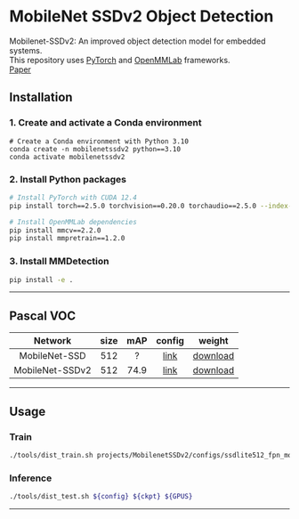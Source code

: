 
# MobileNet SSDv2 Object Detection

Mobilenet-SSDv2: An improved object detection model for embedded systems.   
This repository uses [PyTorch](https://pytorch.org/) and [OpenMMLab](https://openmmlab.com/) frameworks.   
[Paper](https://ieeexplore.ieee.org/abstract/document/9219319)

## Installation


### 1. Create and activate a Conda environment
```
# Create a Conda environment with Python 3.10
conda create -n mobilenetssdv2 python==3.10
conda activate mobilenetssdv2
```

### 2. Install Python packages
```bash
# Install PyTorch with CUDA 12.4
pip install torch==2.5.0 torchvision==0.20.0 torchaudio==2.5.0 --index-url https://download.pytorch.org/whl/cu124

# Install OpenMMLab dependencies
pip install mmcv==2.2.0
pip install mmpretrain==1.2.0
```

### 3. Install MMDetection 
```bash
pip install -e .
```
---

## Pascal VOC

Network|size |mAP|config|weight
:---:|:---:|:---:|:---:|:---:|
MobileNet-SSD|512|?|[link](https://github.com/vimyc95/Mobilenet-SSDv2/blob/main/projects/MobilenetSSDv2/configs/ssdlite512_mobilenetv2_4xb8-200e_voc.py)|[download](https://drive.google.com/file/d/0B3gersZ2cHIxRm5PMWRoTkdHdHc/view?usp=sharing&resourcekey=0-1Lpfs4EvGDeCQz12AF64hQ)
MobileNet-SSDv2|512|74.9|[link](https://github.com/vimyc95/Mobilenet-SSDv2/blob/main/projects/MobilenetSSDv2/configs/ssdlite512_fpn_mobilenetv2_4xb8-200e_voc.py)|[download](https://drive.google.com/file/d/0B3gersZ2cHIxRm5PMWRoTkdHdHc/view?usp=sharing&resourcekey=0-1Lpfs4EvGDeCQz12AF64hQ)

---


## Usage

### Train
```bash
./tools/dist_train.sh projects/MobilenetSSDv2/configs/ssdlite512_fpn_mobilenetv2_4xb8-200e_voc.py ${GPUS}
```

### Inference
```bash
./tools/dist_test.sh ${config} ${ckpt} ${GPUS}
```

---



